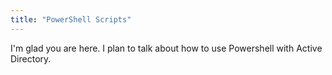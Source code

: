 ```yaml
---
title: "PowerShell Scripts"
---
```


I'm glad you are here. I plan to talk about how to use Powershell with Active Directory.
